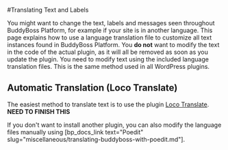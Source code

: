 #Translating Text and Labels

You might want to change the text, labels and messages seen throughout BuddyBoss Platform, for example if your site is in another language. This page explains how to use a language translation file to customize all text instances found in BuddyBoss Platform. You **do not** want to modify the text in the code of the actual plugin, as it will all be removed as soon as you update the plugin. You need to modify text using the included language translation files. This is the same method used in all WordPress plugins.

Automatic Translation (Loco Translate)
-------------------

The easiest method to translate text is to use the plugin [Loco Translate](https://wordpress.org/plugins/loco-translate/). **NEED TO FINISH THIS**

If you don't want to install another plugin, you can also modify the language files manually using [bp_docs_link text="Poedit" slug="miscellaneous/translating-buddyboss-with-poedit.md"].